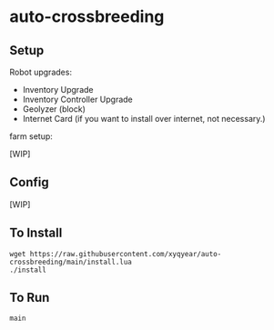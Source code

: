 # auto-crossbreeding

## Setup

Robot upgrades:

- Inventory Upgrade
- Inventory Controller Upgrade
- Geolyzer (block)
- Internet Card (if you want to install over internet, not necessary.)

farm setup:

\[WIP\]

## Config

\[WIP\]

## To Install

    wget https://raw.githubusercontent.com/xyqyear/auto-crossbreeding/main/install.lua
    ./install

## To Run

    main
